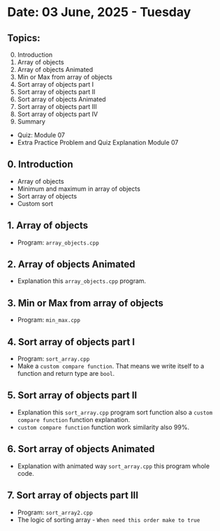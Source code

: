# Date: 03 June, 2025 - Tuesday

## Topics:
0. Introduction
1. Array of objects
2. Array of objects Animated
3. Min or Max from array of objects
4. Sort array of objects part I
5. Sort array of objects part II
6. Sort array of objects Animated
7. Sort array of objects part III
8. Sort array of objects part IV
9. Summary
- Quiz: Module 07
- Extra Practice Problem and Quiz Explanation Module 07

## 0. Introduction
- Array of objects
- Minimum and maximum in array of objects
- Sort array of objects
- Custom sort

## 1. Array of objects
- Program: `array_objects.cpp`

## 2. Array of objects Animated
- Explanation this `array_objects.cpp` program.

## 3. Min or Max from array of objects
- Program: `min_max.cpp`

## 4. Sort array of objects part I
- Program: `sort_array.cpp`
- Make a `custom compare function`. That means we write itself to a function and return type are `bool`.

## 5. Sort array of objects part II
- Explanation this `sort_array.cpp` program sort function also a `custom compare function` function explanation.
- `custom compare function` function work similarity also 99%.

## 6. Sort array of objects Animated
- Explanation with animated way `sort_array.cpp` this program whole code.

## 7. Sort array of objects part III
- Program: `sort_array2.cpp`
- The logic of sorting array - `When need this order make to true`